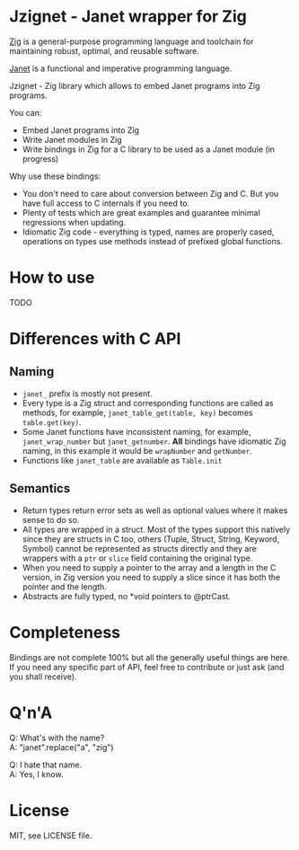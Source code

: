 # Jzignet - Janet wrapper for Zig

[Zig](https://ziglang.org/) is a general-purpose programming language and
toolchain for maintaining robust, optimal, and reusable software.

[Janet](https://janet-lang.org/) is a functional and imperative programming
language.

Jzignet - Zig library which allows to embed Janet programs into Zig programs.

You can:
* Embed Janet programs into Zig
* Write Janet modules in Zig
* Write bindings in Zig for a C library to be used as a Janet module (in progress)

Why use these bindings:
* You don't need to care about conversion between Zig and C. But you have full
  access to C internals if you need to.
* Plenty of tests which are great examples and guarantee minimal regressions
  when updating.
* Idiomatic Zig code - everything is typed, names are properly cased,
  operations on types use methods instead of prefixed global functions.

# How to use

TODO

# Differences with C API

## Naming
* `janet_` prefix is mostly not present.
* Every type is a Zig struct and corresponding functions are called as
  methods, for example, `janet_table_get(table, key)` becomes `table.get(key)`.
* Some Janet functions have inconsistent naming, for example, `janet_wrap_number`
  but `janet_getnumber`. **All** bindings have idiomatic Zig naming, in this
  example it would be `wrapNumber` and `getNumber`.
* Functions like `janet_table` are available as `Table.init`

## Semantics
* Return types return error sets as well as optional values where it makes
  sense to do so.
* All types are wrapped in a struct. Most of the types support this natively
  since they are structs in C too, others (Tuple, Struct, String, Keyword,
  Symbol) cannot be represented as structs directly and they are wrappers
  with a `ptr` or `slice` field containing the original type.
* When you need to supply a pointer to the array and a length in the C version,
  in Zig version you need to supply a slice since it has both the pointer and
  the length.
* Abstracts are fully typed, no *void pointers to @ptrCast.

# Completeness

Bindings are not complete 100% but all the generally useful things are here.
If you need any specific part of API, feel free to contribute or just
ask (and you shall receive).

# Q'n'A

Q: What's with the name?  
A: "janet".replace("a", "zig")

Q: I hate that name.  
A: Yes, I know.

# License

MIT, see LICENSE file.
